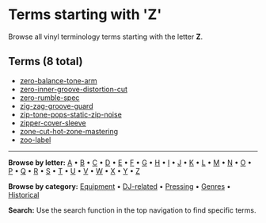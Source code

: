 # Terms starting with 'Z'

Browse all vinyl terminology terms starting with the letter **Z**.

## Terms (8 total)

- [zero-balance-tone-arm](terms/z/zero-balance-tone-arm/)
- [zero-inner-groove-distortion-cut](terms/z/zero-inner-groove-distortion-cut/)
- [zero-rumble-spec](terms/z/zero-rumble-spec/)
- [zig-zag-groove-guard](terms/z/zig-zag-groove-guard/)
- [zip-tone-pops-static-zip-noise](terms/z/zip-tone-pops-static-zip-noise/)
- [zipper-cover-sleeve](terms/z/zipper-cover-sleeve/)
- [zone-cut-hot-zone-mastering](terms/z/zone-cut-hot-zone-mastering/)
- [zoo-label](terms/z/zoo-label/)


---

**Browse by letter:** [A](a.md) • [B](b.md) • [C](c.md) • [D](d.md) • [E](e.md) • [F](f.md) • [G](g.md) • [H](h.md) • [I](i.md) • [J](j.md) • [K](k.md) • [L](l.md) • [M](m.md) • [N](n.md) • [O](o.md) • [P](p.md) • [Q](q.md) • [R](r.md) • [S](s.md) • [T](t.md) • [U](u.md) • [V](v.md) • [W](w.md) • [X](x.md) • [Y](y.md) • [Z](z.md)

**Browse by category:** [Equipment](../tags/equipment.md) • [DJ-related](../tags/dj-related.md) • [Pressing](../tags/pressing.md) • [Genres](../tags/genres.md) • [Historical](../tags/historical.md)

**Search:** Use the search function in the top navigation to find specific terms.
